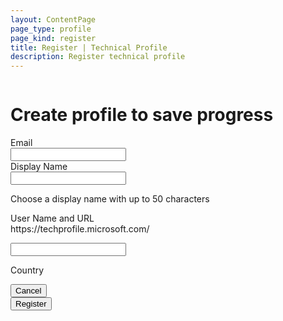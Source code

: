 ```yaml
---
layout: ContentPage
page_type: profile
page_kind: register
title: Register | Technical Profile
description: Register technical profile
---
```

<div id="register-container" class="container">
    <div id="register" class="columns is-hidden has-margin-none has-padding-top-extra-large-tablet is-centered">
        <div id="register-panel" class="column is-half-desktop is-10-tablet has-padding-none-mobile">
            <form id="register-form" class="card has-padding-top-extra-large-tablet has-padding-bottom-extra-large-tablet has-padding-left-extra-large-tablet has-padding-right-extra-large-tablet has-padding-top-none-mobile has-padding-bottom-none-mobile has-padding-left-none-mobile has-padding-right-none-mobile" action="javascript:">
                <div class="card-content">
                    <h1 class="title is-size-2 has-padding-left-none has-padding-right-none">Create profile to save progress</h1>
                    <p id="create-profile-explanation" class="is-size-6 has-padding-left-none has-padding-right-none"></p>
                    <div class="title is-size-5 has-margin-top-large has-margin-bottom-small">Email</div>
                    <input type="text" data-profile-property="email" name="email" class="input is-radiusless is-size-5 user-email" value="">
                    <p hidden="" data-label="emailIsInvalid" class="help is-danger is-size-7 has-margin-top-none">Invalid email address. Please try again.</p>
                    <div class="title is-size-5 has-margin-top-large has-margin-bottom-small">Display Name</div>
                    <input type="text" data-profile-property="displayName" name="display-name" class="input is-size-5" value="">
                    <p class="is-size-6 has-text-extra-subtle has-margin-top-none">Choose a display name with up to 50 characters</p>
                    <p hidden="" data-label="displayNameIsInvalid" class="help is-danger is-size-7 has-margin-top-none">Invalid DisplayName. DisplayName should not end with '.'.  It must be 2 to 50 characters in length.</p>
                    <div class="title is-size-5 has-margin-top-large has-margin-bottom-small">User Name and URL</div>
                    <div class="field is-horizontal">
						<div class="field-label is-normal is-side-by-side has-margin-bottom-small has-margin-right-small">
							<label class="label server-path has-text-weight-normal">https://techprofile.microsoft.com/</label>
						</div>
						<div class="field-body extend-input-field">
							<div class="field">
								<p class="control">
									<input type="text" data-profile-property="userName" name="user-name" class="input is-size-5">
								</p>
							</div>
						</div>
					</div>
                    <p hidden data-label="userNameExists" class="help is-danger is-size-7 has-margin-top-none">That username is unavailable. Please try another.</p>
                    <p hidden data-label="userNameIsReserved" class="help is-danger is-size-7 has-margin-top-none">That username is unavailable. Please try another.</p>
                    <p hidden data-label="userNameIsInvalid" class="help is-danger is-size-7 has-margin-top-none">Invalid UserName. UserName must start with a letter or number and can contain non consecutive dashes. It must be 3 to 40 characters in length.</p>
                    <div class="title is-size-5 has-margin-top-large has-margin-bottom-small">Country</div>
					<div id="create-country-list"></div>
                    <p id="create-optin-optout-privacy-policy" class="is-size-6 has-padding-left-none has-padding-right-none"></p>
                    <div id="create-opt-in-checkbox" class="has-margin-top-small"></div>
                    <nav class="level is-mobile has-margin-top-extra-large has-margin-bottom-none">
                        <div class="level-left">
                            <div class="level-item has-margin-none">
                                <button type="button" class="button is-dark title is-size-4 has-padding-left-extra-large has-padding-right-extra-large" id="cancel-register">Cancel</button>
                            </div>
                        </div>
                        <div class="level-right">
                            <div class="level-item has-margin-none">
                                <button class="button is-primary title is-size-4 has-padding-left-extra-large has-padding-right-extra-large" type="submit" name="register-button" data-bi-name="register">
                                    Register
                                </button>
                            </div>
                        </div>
                    </nav>
                    <p hidden data-label="alreadyRegistered" class="help is-danger is-size-7 has-margin-top-none is-flex has-flex-justify-content-end">You are already registered.</p>
                    <p hidden data-label="somethingWentWrong" class="help is-danger is-size-7 has-margin-top-none is-flex has-flex-justify-content-end">Something went wrong. Please try again later.</p>
                </div>
            </form>
        </div>
    </div>
</div>